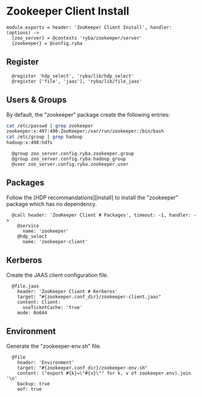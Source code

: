 
# Zookeeper Client Install

    module.exports = header: 'ZooKeeper Client Install', handler: (options) ->
      [zoo_server] = @contexts 'ryba/zookeeper/server'
      {zookeeper} = @config.ryba

## Register

      @register 'hdp_select', 'ryba/lib/hdp_select'
      @register ['file', 'jaas'], 'ryba/lib/file_jaas'

## Users & Groups

By default, the "zookeeper" package create the following entries:

```bash
cat /etc/passwd | grep zookeeper
zookeeper:x:497:498:ZooKeeper:/var/run/zookeeper:/bin/bash
cat /etc/group | grep hadoop
hadoop:x:498:hdfs
```

      @group zoo_server.config.ryba.zookeeper.group
      @group zoo_server.config.ryba.hadoop_group
      @user zoo_server.config.ryba.zookeeper.user

## Packages

Follow the [HDP recommandations][install] to install the "zookeeper" package
which has no dependency.

      @call header: 'ZooKeeper Client # Packages', timeout: -1, handler: ->
        @service
          name: 'zookeeper'
        @hdp_select
          name: 'zookeeper-client'

## Kerberos

Create the JAAS client configuration file.

      @file.jaas
        header: 'ZooKeeper Client # Kerberos'
        target: "#{zookeeper.conf_dir}/zookeeper-client.jaas"
        content: Client:
          useTicketCache: 'true'
        mode: 0o644

## Environment

Generate the "zookeeper-env.sh" file.

      @file
        header: 'Environment'
        target: "#{zookeeper.conf_dir}/zookeeper-env.sh"
        content: ("export #{k}=\"#{v}\"" for k, v of zookeeper.env).join '\n'
        backup: true
        eof: true
